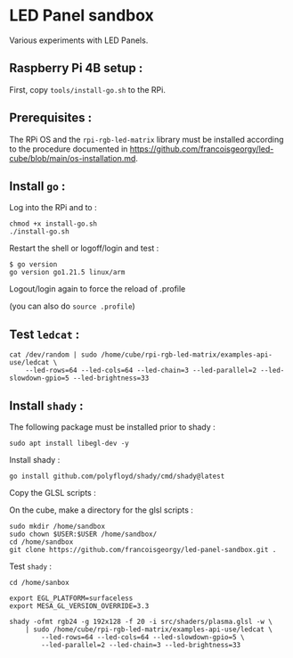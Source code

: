 LED Panel sandbox
=================

Various experiments with LED Panels.

Raspberry Pi 4B setup : 
-----------------------

First, copy `tools/install-go.sh` to the RPi. 

## Prerequisites : 

The RPi OS and the `rpi-rgb-led-matrix` library must be installed according to the procedure 
documented in https://github.com/francoisgeorgy/led-cube/blob/main/os-installation.md. 

## Install `go` : 

Log into the RPi and to : 

    chmod +x install-go.sh
    ./install-go.sh

Restart the shell or logoff/login and test : 

    $ go version
    go version go1.21.5 linux/arm

Logout/login again to force the reload of .profile

(you can also do `source .profile`)


## Test `ledcat` : 

    cat /dev/random | sudo /home/cube/rpi-rgb-led-matrix/examples-api-use/ledcat \
        --led-rows=64 --led-cols=64 --led-chain=3 --led-parallel=2 --led-slowdown-gpio=5 --led-brightness=33


## Install `shady` :

The following package must be installed prior to shady : 

    sudo apt install libegl-dev -y 

Install shady : 

    go install github.com/polyfloyd/shady/cmd/shady@latest

Copy the GLSL scripts : 

On the cube, make a directory for the glsl scripts : 

    sudo mkdir /home/sandbox
    sudo chown $USER:$USER /home/sandbox/
    cd /home/sandbox
    git clone https://github.com/francoisgeorgy/led-panel-sandbox.git .

Test `shady` : 

    cd /home/sanbox

    export EGL_PLATFORM=surfaceless
    export MESA_GL_VERSION_OVERRIDE=3.3
 
    shady -ofmt rgb24 -g 192x128 -f 20 -i src/shaders/plasma.glsl -w \
        | sudo /home/cube/rpi-rgb-led-matrix/examples-api-use/ledcat \
            --led-rows=64 --led-cols=64 --led-slowdown-gpio=5 \
            --led-parallel=2 --led-chain=3 --led-brightness=33
